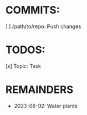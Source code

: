 # COMMITS:
[ ] /path/to/repo: Push changes

# TODOS:
[x] Topic: Task

# REMAINDERS
* 2023-08-02: Water plants
